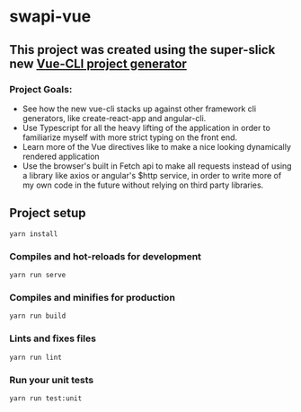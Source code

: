 # swapi-vue

## This project was created using the super-slick new [Vue-CLI project generator](https://cli.vuejs.org/guide/)

### Project Goals:
* See how the new vue-cli stacks up against other framework cli generators, like create-react-app and angular-cli.
* Use Typescript for all the heavy lifting of the application in order to familiarize myself with more strict typing on the front end.
* Learn more of the Vue directives like <transition> to make a nice looking dynamically rendered application
* Use the browser's built in Fetch api to make all requests instead of using a library like axios or angular's $http service, in order to write more of my own code in the future without relying on third party libraries.

## Project setup
```
yarn install
```

### Compiles and hot-reloads for development
```
yarn run serve
```

### Compiles and minifies for production
```
yarn run build
```

### Lints and fixes files
```
yarn run lint
```

### Run your unit tests
```
yarn run test:unit
```
